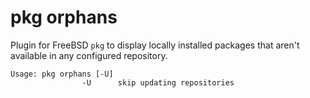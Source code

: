 # pkg orphans

Plugin for FreeBSD `pkg` to display locally installed packages that aren't
available in any configured repository.

    Usage: pkg orphans [-U]
                    -U      skip updating repositories


